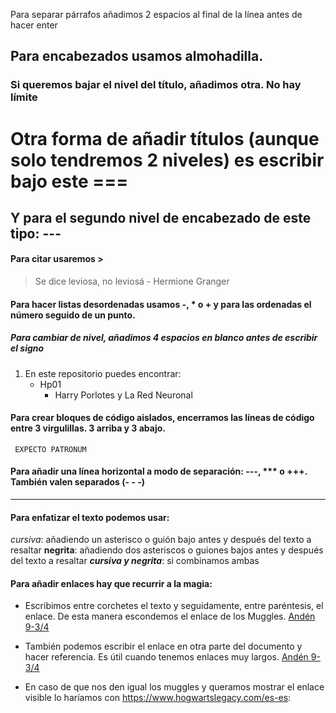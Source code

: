 Para separar párrafos añadimos 2 espacios al final de la línea antes de hacer enter  

## Para encabezados usamos almohadilla.  

### Si queremos bajar el nivel del título, añadimos otra. No hay límite  

Otra forma de añadir títulos (aunque solo tendremos 2 niveles) es escribir bajo este === 
===

Y para el segundo nivel de encabezado de este tipo: --- 
---

#### Para citar usaremos > 

> Se dice leviosa, no leviosá - Hermione Granger

#### Para hacer listas desordenadas usamos -, * o + y para las ordenadas el número seguido de un punto.
##### Para cambiar de nivel, añadimos 4 espacios en blanco antes de escribir el signo
1. En este repositorio puedes encontrar: 
    - Hp01
        * Harry Porlotes y La Red Neuronal

#### Para crear bloques de código aislados, encerramos las líneas de código entre 3 virgulillas. 3 arriba y 3 abajo. 

~~~
 EXPECTO PATRONUM
~~~

#### Para añadir una línea horizontal a modo de separación: ---, *** o +++. También valen separados (- - -)
***

#### Para enfatizar el texto podemos usar:
*cursiva*: añadiendo un asterisco o guión bajo antes y después del texto a resaltar
__negrita__: añadiendo dos asteriscos o guiones bajos antes y después del texto a resaltar 
___cursiva y negrita___: si combinamos ambas

#### Para añadir enlaces hay que recurrir a la magia:
- Escribimos entre corchetes el texto y seguidamente, entre paréntesis, el enlace. De esta manera escondemos el enlace de los Muggles. 
[Andén 9-3/4](https://www.hogwartslegacy.com/es-es)

- También podemos escribir el enlace en otra parte del documento y hacer referencia. Es útil cuando tenemos enlaces muy largos. 
[Andén 9-3/4][hogwarts]

[hogwarts]: https://www.hogwartslegacy.com/es-es

- En caso de que nos den igual los muggles y queramos mostrar el enlace visible lo haríamos con <https://www.hogwartslegacy.com/es-es>: 
